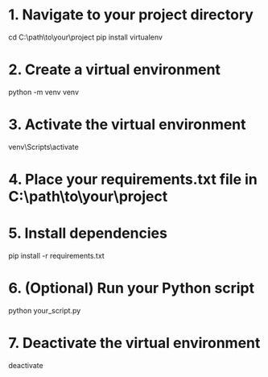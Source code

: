 # 1. Navigate to your project directory
cd C:\path\to\your\project
pip install virtualenv

# 2. Create a virtual environment
python -m venv venv

# 3. Activate the virtual environment
venv\Scripts\activate

# 4. Place your requirements.txt file in C:\path\to\your\project

# 5. Install dependencies
pip install -r requirements.txt

# 6. (Optional) Run your Python script
python your_script.py

# 7. Deactivate the virtual environment
deactivate